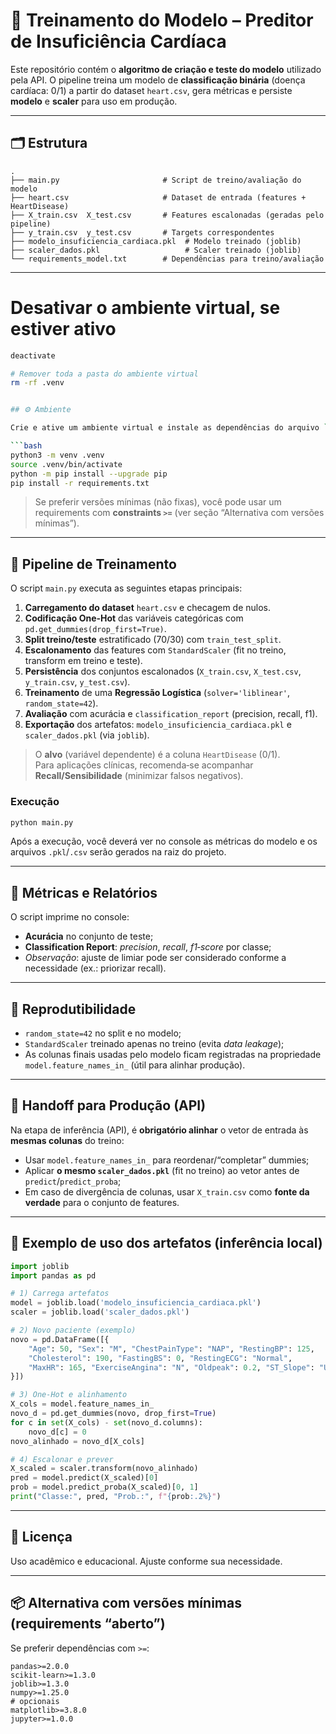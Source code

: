 # 💖 Treinamento do Modelo – Preditor de Insuficiência Cardíaca

Este repositório contém o **algoritmo de criação e teste do modelo** utilizado pela API. O pipeline treina um modelo de **classificação binária** (doença cardíaca: 0/1) a partir do dataset `heart.csv`, gera métricas e persiste **modelo** e **scaler** para uso em produção.

---

## 🗂️ Estrutura

```
.
├── main.py                       # Script de treino/avaliação do modelo
├── heart.csv                     # Dataset de entrada (features + HeartDisease)
├── X_train.csv  X_test.csv       # Features escalonadas (geradas pelo pipeline)
├── y_train.csv  y_test.csv       # Targets correspondentes
├── modelo_insuficiencia_cardiaca.pkl  # Modelo treinado (joblib)
├── scaler_dados.pkl                   # Scaler treinado (joblib)
└── requirements_model.txt        # Dependências para treino/avaliação
```

---
# Desativar o ambiente virtual, se estiver ativo
```bash
deactivate

# Remover toda a pasta do ambiente virtual
rm -rf .venv


## ⚙️ Ambiente

Crie e ative um ambiente virtual e instale as dependências do arquivo `requirements_model.txt`:

```bash
python3 -m venv .venv
source .venv/bin/activate
python -m pip install --upgrade pip
pip install -r requirements.txt
```

> Se preferir versões mínimas (não fixas), você pode usar um requirements com **constraints `>=`** (ver seção “Alternativa com versões mínimas”).

---

## 🧠 Pipeline de Treinamento

O script `main.py` executa as seguintes etapas principais:

1. **Carregamento do dataset** `heart.csv` e checagem de nulos.  
2. **Codificação One‑Hot** das variáveis categóricas com `pd.get_dummies(drop_first=True)`.  
3. **Split treino/teste** estratificado (70/30) com `train_test_split`.  
4. **Escalonamento** das features com `StandardScaler` (fit no treino, transform em treino e teste).  
5. **Persistência** dos conjuntos escalonados (`X_train.csv`, `X_test.csv`, `y_train.csv`, `y_test.csv`).  
6. **Treinamento** de uma **Regressão Logística** (`solver='liblinear'`, `random_state=42`).  
7. **Avaliação** com acurácia e `classification_report` (precision, recall, f1).  
8. **Exportação** dos artefatos: `modelo_insuficiencia_cardiaca.pkl` e `scaler_dados.pkl` (via `joblib`).

> O **alvo** (variável dependente) é a coluna `HeartDisease` (0/1).  
> Para aplicações clínicas, recomenda‑se acompanhar **Recall/Sensibilidade** (minimizar falsos negativos).

### Execução

```bash
python main.py
```

Após a execução, você deverá ver no console as métricas do modelo e os arquivos `.pkl`/`.csv` serão gerados na raiz do projeto.

---

## 🔬 Métricas e Relatórios

O script imprime no console:  
- **Acurácia** no conjunto de teste;  
- **Classification Report**: *precision*, *recall*, *f1‑score* por classe;  
- *Observação*: ajuste de limiar pode ser considerado conforme a necessidade (ex.: priorizar recall).

---

## 🔁 Reprodutibilidade

- `random_state=42` no split e no modelo;  
- `StandardScaler` treinado apenas no treino (evita *data leakage*);  
- As colunas finais usadas pelo modelo ficam registradas na propriedade `model.feature_names_in_` (útil para alinhar produção).

---

## 🧩 Handoff para Produção (API)

Na etapa de inferência (API), é **obrigatório alinhar** o vetor de entrada às **mesmas colunas** do treino:

- Usar `model.feature_names_in_` para reordenar/“completar” dummies;  
- Aplicar **o mesmo `scaler_dados.pkl`** (fit no treino) ao vetor antes de `predict`/`predict_proba`;  
- Em caso de divergência de colunas, usar `X_train.csv` como **fonte da verdade** para o conjunto de features.

---

## 🧪 Exemplo de uso dos artefatos (inferência local)

```python
import joblib
import pandas as pd

# 1) Carrega artefatos
model = joblib.load('modelo_insuficiencia_cardiaca.pkl')
scaler = joblib.load('scaler_dados.pkl')

# 2) Novo paciente (exemplo)
novo = pd.DataFrame([{
    "Age": 50, "Sex": "M", "ChestPainType": "NAP", "RestingBP": 125,
    "Cholesterol": 190, "FastingBS": 0, "RestingECG": "Normal",
    "MaxHR": 165, "ExerciseAngina": "N", "Oldpeak": 0.2, "ST_Slope": "Up"
}])

# 3) One‑Hot e alinhamento
X_cols = model.feature_names_in_
novo_d = pd.get_dummies(novo, drop_first=True)
for c in set(X_cols) - set(novo_d.columns):
    novo_d[c] = 0
novo_alinhado = novo_d[X_cols]

# 4) Escalonar e prever
X_scaled = scaler.transform(novo_alinhado)
pred = model.predict(X_scaled)[0]
prob = model.predict_proba(X_scaled)[0, 1]
print("Classe:", pred, "Prob.:", f"{prob:.2%}")
```

---

## 🪪 Licença
Uso acadêmico e educacional. Ajuste conforme sua necessidade.

---

## 📦 Alternativa com versões mínimas (requirements “aberto”)

Se preferir dependências com `>=`:

```
pandas>=2.0.0
scikit-learn>=1.3.0
joblib>=1.3.0
numpy>=1.25.0
# opcionais
matplotlib>=3.8.0
jupyter>=1.0.0
```
